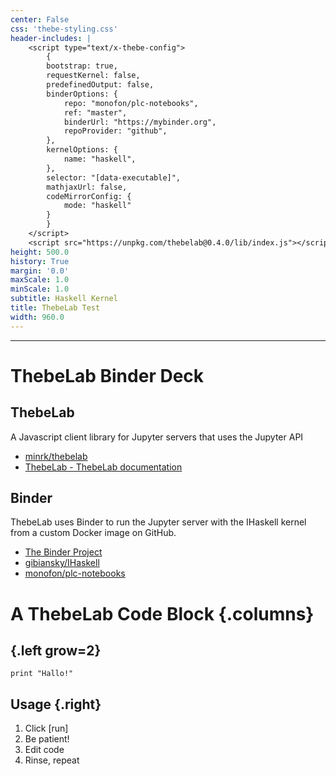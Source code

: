 ```yaml
---
center: False
css: 'thebe-styling.css'
header-includes: |
    <script type="text/x-thebe-config">
        {
        bootstrap: true,
        requestKernel: false,
        predefinedOutput: false,
        binderOptions: {
            repo: "monofon/plc-notebooks",
            ref: "master",
            binderUrl: "https://mybinder.org",
            repoProvider: "github",
        },
        kernelOptions: {
            name: "haskell",
        },
        selector: "[data-executable]",
        mathjaxUrl: false,
        codeMirrorConfig: {
            mode: "haskell"
        }
        }
    </script>
    <script src="https://unpkg.com/thebelab@0.4.0/lib/index.js"></script>
height: 500.0
history: True
margin: '0.0'
maxScale: 1.0
minScale: 1.0
subtitle: Haskell Kernel
title: ThebeLab Test
width: 960.0
---
```

---

# ThebeLab Binder Deck

## ThebeLab

A Javascript client library for Jupyter servers that uses the Jupyter API

-   [minrk/thebelab](https://github.com/minrk/thebelab)
-   [ThebeLab - ThebeLab  documentation](https://thebelab.readthedocs.io/en/latest/)

## Binder

ThebeLab uses Binder to run the Jupyter server with the IHaskell kernel from a
custom Docker image on GitHub.

-   [The Binder Project](https://mybinder.org)
-   [gibiansky/IHaskell](https://github.com/gibiansky/IHaskell)
-   [monofon/plc-notebooks](https://github.com/monofon/plc-notebooks)

# A ThebeLab Code Block {.columns}

## {.left grow=2}

``` {.haskell data-executable="true" data-language="haskell"}
print "Hallo!"
```
## Usage {.right}

1. Click [run]
2. Be patient!
3. Edit code
4. Rinse, repeat
